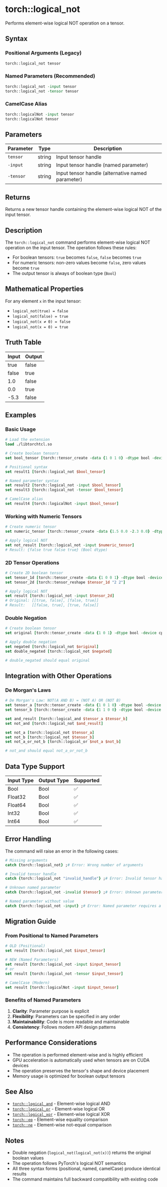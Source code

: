 # torch::logical_not

Performs element-wise logical NOT operation on a tensor.

## Syntax

### Positional Arguments (Legacy)
```tcl
torch::logical_not tensor
```

### Named Parameters (Recommended)
```tcl
torch::logical_not -input tensor
torch::logical_not -tensor tensor
```

### CamelCase Alias
```tcl
torch::logicalNot -input tensor
torch::logicalNot tensor
```

## Parameters

| Parameter | Type | Description |
|-----------|------|-------------|
| `tensor` | string | Input tensor handle |
| `-input` | string | Input tensor handle (named parameter) |
| `-tensor` | string | Input tensor handle (alternative named parameter) |

## Returns

Returns a new tensor handle containing the element-wise logical NOT of the input tensor.

## Description

The `torch::logical_not` command performs element-wise logical NOT operation on the input tensor. The operation follows these rules:

- For boolean tensors: `true` becomes `false`, `false` becomes `true`
- For numeric tensors: non-zero values become `false`, zero values become `true`
- The output tensor is always of boolean type (`Bool`)

## Mathematical Properties

For any element `x` in the input tensor:
- `logical_not(true) = false`
- `logical_not(false) = true`
- `logical_not(x ≠ 0) = false`
- `logical_not(x = 0) = true`

## Truth Table

| Input | Output |
|-------|--------|
| true  | false  |
| false | true   |
| 1.0   | false  |
| 0.0   | true   |
| -5.3  | false  |

## Examples

### Basic Usage

```tcl
# Load the extension
load ./libtorchtcl.so

# Create boolean tensors
set bool_tensor [torch::tensor_create -data {1 0 1 0} -dtype bool -device cpu]

# Positional syntax
set result1 [torch::logical_not $bool_tensor]

# Named parameter syntax
set result2 [torch::logical_not -input $bool_tensor]
set result3 [torch::logical_not -tensor $bool_tensor]

# CamelCase alias
set result4 [torch::logicalNot -input $bool_tensor]
```

### Working with Numeric Tensors

```tcl
# Create numeric tensor
set numeric_tensor [torch::tensor_create -data {1.5 0.0 -2.3 0.0} -dtype float32 -device cpu]

# Apply logical NOT
set not_result [torch::logical_not -input $numeric_tensor]
# Result: {false true false true} (Bool dtype)
```

### 2D Tensor Operations

```tcl
# Create 2D boolean tensor
set tensor_1d [torch::tensor_create -data {1 0 0 1} -dtype bool -device cpu]
set tensor_2d [torch::tensor_reshape $tensor_1d "2 2"]

# Apply logical NOT
set result [torch::logical_not -input $tensor_2d]
# Original: [[true, false], [false, true]]
# Result:   [[false, true], [true, false]]
```

### Double Negation

```tcl
# Create boolean tensor
set original [torch::tensor_create -data {1 0 1} -dtype bool -device cpu]

# Apply double negation
set negated [torch::logical_not $original]
set double_negated [torch::logical_not $negated]

# double_negated should equal original
```

## Integration with Other Operations

### De Morgan's Laws

```tcl
# De Morgan's Law: NOT(A AND B) = (NOT A) OR (NOT B)
set tensor_a [torch::tensor_create -data {1 0 1 0} -dtype bool -device cpu]
set tensor_b [torch::tensor_create -data {1 1 0 0} -dtype bool -device cpu]

set and_result [torch::logical_and $tensor_a $tensor_b]
set not_and [torch::logical_not $and_result]

set not_a [torch::logical_not $tensor_a]
set not_b [torch::logical_not $tensor_b]
set not_a_or_not_b [torch::logical_or $not_a $not_b]

# not_and should equal not_a_or_not_b
```

## Data Type Support

| Input Type | Output Type | Supported |
|------------|-------------|-----------|
| Bool       | Bool        | ✅        |
| Float32    | Bool        | ✅        |
| Float64    | Bool        | ✅        |
| Int32      | Bool        | ✅        |
| Int64      | Bool        | ✅        |

## Error Handling

The command will raise an error in the following cases:

```tcl
# Missing arguments
catch {torch::logical_not} ;# Error: Wrong number of arguments

# Invalid tensor handle
catch {torch::logical_not "invalid_handle"} ;# Error: Invalid tensor handle

# Unknown named parameter
catch {torch::logical_not -invalid $tensor} ;# Error: Unknown parameter

# Named parameter without value
catch {torch::logical_not -input} ;# Error: Named parameter requires a value
```

## Migration Guide

### From Positional to Named Parameters

```tcl
# OLD (Positional)
set result [torch::logical_not $input_tensor]

# NEW (Named Parameters)
set result [torch::logical_not -input $input_tensor]
# or
set result [torch::logical_not -tensor $input_tensor]

# CamelCase (Modern)
set result [torch::logicalNot -input $input_tensor]
```

### Benefits of Named Parameters

1. **Clarity**: Parameter purpose is explicit
2. **Flexibility**: Parameters can be specified in any order
3. **Maintainability**: Code is more readable and maintainable
4. **Consistency**: Follows modern API design patterns

## Performance Considerations

- The operation is performed element-wise and is highly efficient
- GPU acceleration is automatically used when tensors are on CUDA devices
- The operation preserves the tensor's shape and device placement
- Memory usage is optimized for boolean output tensors

## See Also

- [`torch::logical_and`](logical_and.md) - Element-wise logical AND
- [`torch::logical_or`](logical_or.md) - Element-wise logical OR
- [`torch::logical_xor`](logical_xor.md) - Element-wise logical XOR
- [`torch::eq`](eq.md) - Element-wise equality comparison
- [`torch::ne`](ne.md) - Element-wise not-equal comparison

## Notes

- Double negation (`logical_not(logical_not(x))`) returns the original boolean values
- The operation follows PyTorch's logical NOT semantics
- All three syntax forms (positional, named, camelCase) produce identical results
- The command maintains full backward compatibility with existing code 